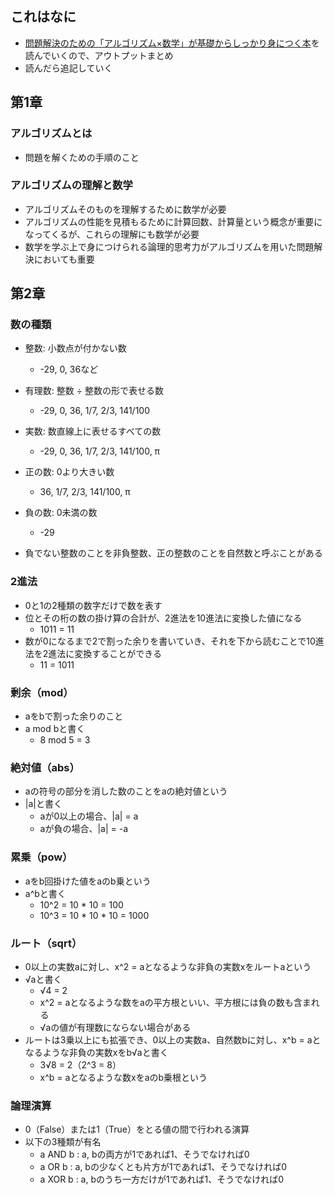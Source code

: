 ## これはなに
- [問題解決のための「アルゴリズム×数学」が基礎からしっかり身につく本](https://www.amazon.co.jp/%E5%95%8F%E9%A1%8C%E8%A7%A3%E6%B1%BA%E3%81%AE%E3%81%9F%E3%82%81%E3%81%AE%E3%80%8C%E3%82%A2%E3%83%AB%E3%82%B4%E3%83%AA%E3%82%BA%E3%83%A0%C3%97%E6%95%B0%E5%AD%A6%E3%80%8D%E3%81%8C%E5%9F%BA%E7%A4%8E%E3%81%8B%E3%82%89%E3%81%97%E3%81%A3%E3%81%8B%E3%82%8A%E8%BA%AB%E3%81%AB%E3%81%A4%E3%81%8F%E6%9C%AC-%E7%B1%B3%E7%94%B0-%E5%84%AA%E5%B3%BB-ebook/dp/B09NXFQRD3/ref=sr_1_1?crid=3U7Q05M0ESHM9&dib=eyJ2IjoiMSJ9.FA0GAbIyWamOH4iGJ6mbaTVnBxionPE2qP1mDLt9wzEoKLo4nrOOzBYjrxtromT0LUgG1nhmdJR7KJw6k9ASR5M_fbpbmc9F57dOiKFvL_nzwLiab0Tr4OKXrahCepHr8ibhDU6snuJrl-e3f689mtQiv4OvMPZkz_R_LTUXqKr05NZ4qWgQB-usD2K_FzJ2k8cd8cVSExER9x3LQLny13RMwZghMUyYkPbPlRTcvToy_yu_cxiYiEfTWzq3BaQFf4BHQPSG7LTMhTksqsI3bkXkpIAWLfwuzqjypDpMV5s.WaZq8kK8Q3dieRLygTM8xmWEfBNh92PH2ucqJLL925Q&dib_tag=se&keywords=%E5%95%8F%E9%A1%8C%E8%A7%A3%E6%B1%BA%E3%81%AE%E3%81%9F%E3%82%81%E3%81%AE%E3%82%A2%E3%83%AB%E3%82%B4%E3%83%AA%E3%82%BA%E3%83%A0&qid=1714055206&sprefix=%E3%82%82%E3%82%93%E3%81%A0%E3%81%84%E3%81%8B%E3%81%84%E3%81%91%2Caps%2C175&sr=8-1)を読んでいくので、アウトプットまとめ
- 読んだら追記していく

## 第1章
### アルゴリズムとは
- 問題を解くための手順のこと

### アルゴリズムの理解と数学
- アルゴリズムそのものを理解するために数学が必要
- アルゴリズムの性能を見積もるために計算回数、計算量という概念が重要になってくるが、これらの理解にも数学が必要
- 数学を学ぶ上で身につけられる論理的思考力がアルゴリズムを用いた問題解決においても重要

## 第2章
### 数の種類
- 整数: 小数点が付かない数
	- -29, 0, 36など
- 有理数: 整数 ÷ 整数の形で表せる数
	- -29, 0, 36, 1/7, 2/3, 141/100
- 実数: 数直線上に表せるすべての数
	- -29, 0, 36, 1/7, 2/3, 141/100, π
- 正の数: 0より大きい数
	- 36, 1/7, 2/3, 141/100, π
- 負の数: 0未満の数
	- -29

- 負でない整数のことを非負整数、正の整数のことを自然数と呼ぶことがある

### 2進法
- 0と1の2種類の数字だけで数を表す
- 位とその桁の数の掛け算の合計が、2進法を10進法に変換した値になる
	- 1011 = 11
- 数が0になるまで2で割った余りを書いていき、それを下から読むことで10進法を2進法に変換することができる
	- 11 = 1011

### 剰余（mod）
- aをbで割った余りのこと
- a mod bと書く
	- 8 mod 5 = 3

### 絶対値（abs）
- aの符号の部分を消した数のことをaの絶対値という
- |a|と書く
	- aが0以上の場合、|a| = a
	- aが負の場合、|a| = -a

### 累乗（pow）
- aをb回掛けた値をaのb乗という
- a^bと書く
	- 10^2 = 10 * 10 = 100
	- 10^3 = 10 * 10 * 10 = 1000

### ルート（sqrt）
- 0以上の実数aに対し、x^2 = aとなるような非負の実数xをルートaという
- √aと書く
	- √4 = 2
	- x^2 = aとなるような数をaの平方根といい、平方根には負の数も含まれる
	- √aの値が有理数にならない場合がある
- ルートは3乗以上にも拡張でき、0以上の実数a、自然数bに対し、x^b = aとなるような非負の実数xをb√aと書く
	- 3√8 = 2（2^3 = 8）
	- x^b = aとなるような数xをaのb乗根という

### 論理演算
- 0（False）または1（True）をとる値の間で行われる演算
- 以下の3種類が有名
	- a AND b : a, bの両方が1であれば1、そうでなければ0
	- a OR b : a, bの少なくとも片方が1であれば1、そうでなければ0
	- a XOR b : a, bのうち一方だけが1であれば1、そうでなければ0